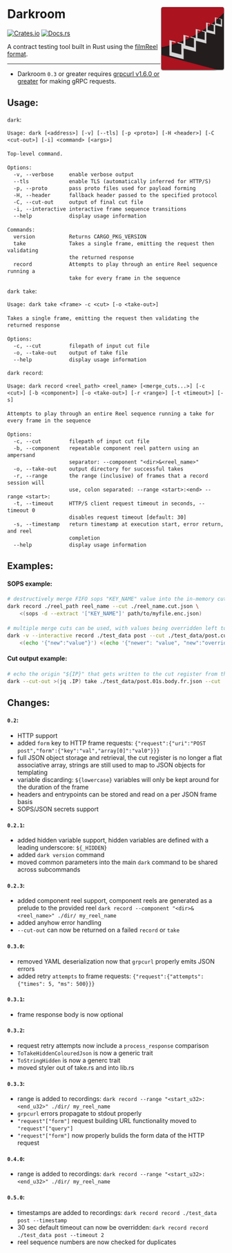 # Darkroom  <img src="https://raw.githubusercontent.com/Bestowinc/darkroom/master/darkroomlogo_mini.svg" width="149" align="right"/>

[![Crates.io](https://img.shields.io/crates/v/darkroom.svg)](https://crates.io/crates/darkroom) [![Docs.rs](https://docs.rs/darkroom/badge.svg)](https://docs.rs/darkroom/)



A contract testing tool built in Rust using the [filmReel format](https://github.com/Bestowinc/filmReel).

---

* Darkroom `0.3` or greater requires [grpcurl v1.6.0 or greater](https://github.com/fullstorydev/grpcurl/#installation) for making gRPC requests.


## Usage:


`dark`:

<!-- dark start -->
```
Usage: dark [<address>] [-v] [--tls] [-p <proto>] [-H <header>] [-C <cut-out>] [-i] <command> [<args>]

Top-level command.

Options:
  -v, --verbose     enable verbose output
  --tls             enable TLS (automatically inferred for HTTP/S)
  -p, --proto       pass proto files used for payload forming
  -H, --header      fallback header passed to the specified protocol
  -C, --cut-out     output of final cut file
  -i, --interactive interactive frame sequence transitions
  --help            display usage information

Commands:
  version           Returns CARGO_PKG_VERSION
  take              Takes a single frame, emitting the request then validating
                    the returned response
  record            Attempts to play through an entire Reel sequence running a
                    take for every frame in the sequence

```
<!-- dark stop -->


`dark take`:

<!-- dark take start -->
```
Usage: dark take <frame> -c <cut> [-o <take-out>]

Takes a single frame, emitting the request then validating the returned response

Options:
  -c, --cut         filepath of input cut file
  -o, --take-out    output of take file
  --help            display usage information

```
<!-- dark take stop -->

`dark record`:

<!-- dark record start -->
```
Usage: dark record <reel_path> <reel_name> [<merge_cuts...>] [-c <cut>] [-b <component>] [-o <take-out>] [-r <range>] [-t <timeout>] [-s]

Attempts to play through an entire Reel sequence running a take for every frame in the sequence

Options:
  -c, --cut         filepath of input cut file
  -b, --component   repeatable component reel pattern using an ampersand
                    separator: --component "<dir>&<reel_name>"
  -o, --take-out    output directory for successful takes
  -r, --range       the range (inclusive) of frames that a record session will
                    use, colon separated: --range <start>:<end> --range <start>:
  -t, --timeout     HTTP/S client request timeout in seconds, --timeout 0
                    disables request timeout [default: 30]
  -s, --timestamp   return timestamp at execution start, error return, and reel
                    completion
  --help            display usage information

```
<!-- dark record stop -->

## Examples:

#### SOPS example:

```sh
# destructively merge FIFO sops "KEY_NAME" value into the in-memory cut register
dark record ./reel_path reel_name --cut ./reel_name.cut.json \
    <(sops -d --extract '["KEY_NAME"]' path/to/myfile.enc.json)

# multiple merge cuts can be used, with values being overridden left to right (right will have newer values)
dark -v --interactive record ./test_data post --cut ./test_data/post.cut.json \
    <(echo '{"new":"value"}') <(echo '{"newer": "value", "new":"overridden"}')
```
#### Cut output example:

```sh
# echo the origin "${IP}" that gets written to the cut register from the httpbin.org POST request
dark --cut-out >(jq .IP) take ./test_data/post.01s.body.fr.json --cut ./test_data/post.cut.json
```


## Changes:

#### `0.2`:

* HTTP support
* added `form` key to HTTP frame requests: `{"request":{"uri":"POST post","form":{"key":"val","array[0]":"val0"}}}`
* full JSON object storage and retrieval, the cut register is no longer a flat associative array, strings are still used to map to JSON objects for templating
* variable discarding: `${lowercase}` variables will only be kept around for the duration of the frame
* headers and entrypoints can be stored and read on a per JSON frame basis
* SOPS/JSON secrets support

#### `0.2.1`:

* added hidden variable support, hidden variables are defined with a leading underscore: `${_HIDDEN}`
* added `dark version` command
* moved common parameters into the main `dark` command to be shared across subcommands

#### `0.2.3`:

* added component reel support, component reels are generated as a prelude to the provided reel   `dark record --component "<dir>&<reel_name>" ./dir/ my_reel_name`
* added anyhow error handling
* `--cut-out` can now be returned on a failed `record` or `take`

#### `0.3.0`:

* removed YAML deserialization now that `grpcurl` properly emits JSON errors
* added retry `attempts` to frame requests: `{"request":{"attempts": {"times": 5, "ms": 500}}}`

#### `0.3.1`:

* frame response body is now optional

#### `0.3.2`:

* request retry attempts now include a `process_response` comparison
* `ToTakeHiddenColouredJson` is now a generic trait
* `ToStringHidden` is now a generc trait
* moved styler out of take.rs and into lib.rs

#### `0.3.3`:

* range is added to recordings: `dark record --range "<start_u32>:<end_u32>" ./dir/ my_reel_name`
* `grpcurl` errors propagate to stdout properly
* `"request"["form"]` request building URL functionality moved to `"request"["query"]`
* `"request"["form"]` now properly bulids the form data of the HTTP request

#### `0.4.0`:

* range is added to recordings: `dark record --range "<start_u32>:<end_u32>" ./dir/ my_reel_name`

#### `0.5.0`:

* timestamps are added to recordings: `dark record record ./test_data post --timestamp`
* 30 sec default timeout can now be overridden: `dark record record ./test_data post --timeout 2`
* reel sequence numbers are now checked for duplicates

<!--
VERSION="0.5.0"
DR_DIR=$PWD
GRPCURL_DIR=${GRPCURL_DIR:-../grpcurl}
cargo build --release && \
tar czf darkroom-"$VERSION"-x86_64-apple-darwin.tar.gz -C target/release dark && \
docker run --rm -it -v "$(pwd)":/home/rust/src ekidd/rust-musl-builder cargo build --release && \
tar czf darkroom-"$VERSION"-x86_64-unknown-linux-musl.tar.gz -C ./target/x86_64-unknown-linux-musl/release dark
(cd $GRPCURL_DIR; env CGO_ENABLED=0 GOOS=darwin GOARCH=amd64 go build -a -o $DR_DIR/target/release/grpcurl ./cmd/grpcurl) && \
tar czf darkroom-"$VERSION"-grpcurl-x86_64-apple-darwin.tar.gz -C target/release dark grpcurl && \
(cd $GRPCURL_DIR; env CGO_ENABLED=0 GOOS=linux GOARCH=amd64 go build -a -o $DR_DIR/target/x86_64-unknown-linux-musl/release/grpcurl ./cmd/grpcurl) && \
tar czf darkroom-"$VERSION"-grpcurl-x86_64-unknown-linux-musl.tar.gz -C ./target/x86_64-unknown-linux-musl/release dark grpcurl
-->

